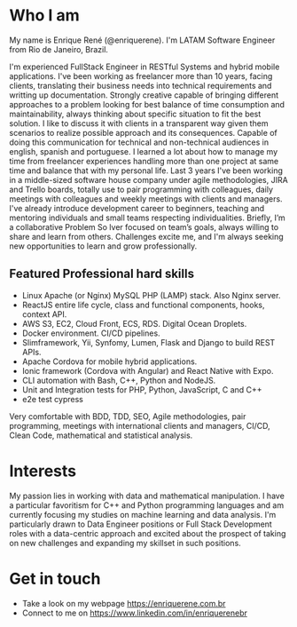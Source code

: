 # Who I am
My name is Enrique René (@enriquerene). I'm LATAM Software Engineer from Rio de Janeiro, Brazil.

I'm experienced FullStack Engineer in RESTful Systems and hybrid mobile applications.
I've been working as freelancer more than 10 years, facing clients, translating their business needs into technical requirements and writting up documentation.
Strongly creative capable of bringing different approaches to a problem looking for best balance of time consumption and maintainability, always thinking about specific situation to fit the best solution. I like to discuss it with clients in a transparent way given them scenarios to realize possible approach and its consequences. Capable of doing this communication for technical and non-technical audiences in english, spanish and portuguese.
I learned a lot about how to manage my time from freelancer experiences handling more than one project at same time and balance that with my personal life.
Last 3 years I've been working in a middle-sized software house company under agile methodologies, JIRA and Trello boards, totally use to pair programming with colleagues, daily meetings with colleagues and weekly meetings with clients and managers.
I've already introduce development career to beginners, teaching and mentoring individuals and small teams respecting individualities. Briefly, I’m a collaborative Problem So lver focused on team’s goals, always willing to share and learn from others. Challenges excite me, and I'm always seeking new opportunities to learn and grow professionally.

## Featured Professional hard skills
+ Linux Apache (or Nginx) MySQL PHP (LAMP) stack. Also Nginx server.
+ ReactJS entire life cycle, class and functional components, hooks, context API.
+ AWS S3, EC2, Cloud Front, ECS, RDS. Digital Ocean Droplets.
+ Docker environment. CI/CD pipelines.
+ Slimframework, Yii, Synfomy, Lumen, Flask and Django to build REST APIs.
+ Apache Cordova for mobile hybrid applications.
+ Ionic framework (Cordova with Angular) and React Native with Expo.
+ CLI automation with Bash, C++, Python and NodeJS.
+ Unit and Integration tests for PHP, Python, JavaScript, C and C++
+ e2e test cypress

Very comfortable with BDD, TDD, SEO, Agile methodologies, pair programming, meetings with international clients and managers, CI/CD, Clean Code, mathematical and statistical analysis.


# Interests
My passion lies in working with data and mathematical manipulation.
I have a particular favoritism for C++ and Python programming languages and am currently focusing my studies on machine learning and data analysis.
I'm particularly drawn to Data Engineer positions or Full Stack Development roles with a data-centric approach and excited about the prospect of taking on new challenges and expanding my skillset in such positions.

# Get in touch
- Take a look on my webpage https://enriquerene.com.br
- Connect to me on https://www.linkedin.com/in/enriquerenebr
